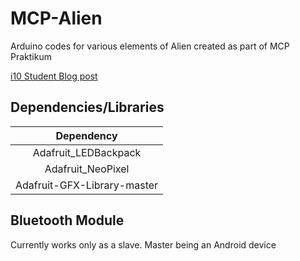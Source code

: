 # MCP-Alien
Arduino codes for various elements of Alien created as part of MCP Praktikum  

[i10 Student Blog post](https://students.hci.rwth-aachen.de/category/ws1819/mcp-ws1819-group2)

## Dependencies/Libraries
| Dependency  | 
| :-----------: | 
| Adafruit_LEDBackpack | 
| Adafruit_NeoPixel  | 
| Adafruit-GFX-Library-master |

## Bluetooth Module
Currently works only as a slave. Master being an Android device
